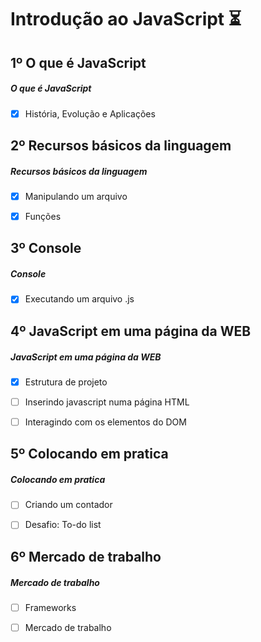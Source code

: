 # Introdução ao JavaScript ⏳

## 1º O que é JavaScript

##### O que é JavaScript

- [x] História, Evolução e Aplicações


## 2º Recursos básicos da linguagem

##### Recursos básicos da linguagem

- [x] Manipulando um arquivo
- [x] Funções


## 3º Console

##### Console

- [x] Executando um arquivo .js


## 4º JavaScript em uma página da WEB

##### JavaScript em uma página da WEB

- [x] Estrutura de projeto
- [ ] Inserindo javascript numa página HTML
- [ ] Interagindo com os elementos do DOM


## 5º Colocando em pratica

##### Colocando em pratica

- [ ] Criando um contador
- [ ] Desafio: To-do list


## 6º Mercado de trabalho

##### Mercado de trabalho

- [ ] Frameworks
- [ ] Mercado de trabalho

